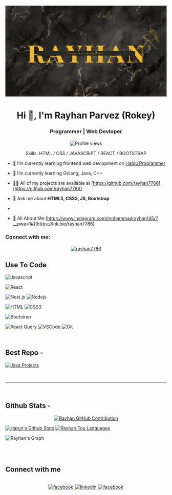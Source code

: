 ![my profile rayhan7786](https://github.com/rayhan7786/rayhan7786/blob/main/Green%20Full%20Photo%20Forest%20Desktop%20Wallpaper.jpg)

<h1 align="center">Hi 👋, I'm Rayhan Parvez (Rokey)</h1>
<h3 align="center">Programmer | Web Devloper </h3>
<h4 align="center"></h4>

<div align="center">

![Profile views](https://komarev.com/ghpvc/?username=rayhan7786&color=red)

Skills: HTML / CSS / JAVASCRIPT / REACT /  BOOTSTRAP

</div>

- 🔭 I’m currently learning frontend web devlopment on [Hablu Programmer](https://www.hablu-programmer.com/)

- 🌱 I’m currently learning Golang, Java, C++

- 👨‍💻 All of my projects are available at [https://github.com/rayhan7786](https://github.com/rayhan7786)



- 💬 Ask me about **HTML5, CSS3, JS, Bootstrap**

-

- 📄 All About Me:[https://www.instagram.com/mohammadrayhan145/?__pwa=1#](https://lnk.bio/rayhan7786)

<h3 align="left">Connect with me:</h3>

<p align="center">
<a href="https://www.facebook.com/mohammadrayhan145" target="blank"><img align="center" src="https://raw.githubusercontent.com/rahuldkjain/github-profile-readme-generator/master/src/images/icons/Social/facebook.svg" alt="rayhan7786" height="30" width="40" /></a>

## Use To Code

![Javascript](https://img.shields.io/badge/Javascript-F0DB4F?style=for-the-badge&labelColor=black&logo=javascript&logoColor=F0DB4F)

![React](https://img.shields.io/badge/-React-61DBFB?style=for-the-badge&labelColor=black&logo=react&logoColor=61DBFB)

![Next.js](https://img.shields.io/badge/next.js-000000?style=for-the-badge&logo=nextdotjs&logoColor=white)
![Nodejs](https://img.shields.io/badge/Nodejs-3C873A?style=for-the-badge&labelColor=black&logo=node.js&logoColor=3C873A)


![HTML](https://img.shields.io/badge/HTML5-E34F26?style=for-the-badge&logo=html5&logoColor=white)
![CSS3](https://img.shields.io/badge/CSS3-1572B6?style=for-the-badge&logo=css3&logoColor=white)


![Bootstrap](https://img.shields.io/badge/Bootstrap-563D7C?style=for-the-badge&logo=bootstrap&logoColor=white)



![React Query](https://img.shields.io/badge/-React_Query-FF4154?style=for-the-badge&logo=react%20query&logoColor=white)
![VSCode](https://img.shields.io/badge/Visual_Studio-0078d7?style=for-the-badge&logo=visual%20studio&logoColor=white)
![Git](https://img.shields.io/badge/Git-F05032?style=for-the-badge&logo=git&logoColor=white)

<br/>

## Best Repo -

[![Java Projects](https://github-readme-stats.vercel.app/api/pin/?username=rayhan7786&repo=Java-Project&border_color=7F3FBF&bg_color=0D1117&title_color=C9D1D9&text_color=8B949E&icon_color=7F3FBF)](https://github.com/rayhan7786/Java-Project)


<br/>
<hr/>
<br/>

## Github Stats -

<p align="center">
  <a href="https://github.com/rayhan7786">
    <img src="https://github-profile-summary-cards.vercel.app/api/cards/profile-details?username=rayhan7786&theme=radical" alt="Rayhan GitHub Contribution"/>
  </a>
</p>

<a> 
    <a href="https://github.com/rayhan7786"><img alt="Harun's Github Stats" src="https://denvercoder1-github-readme-stats.vercel.app/api?username=rayhan7786&show_icons=true&count_private=true&theme=react&border_color=7F3FBF&bg_color=0D1117&title_color=F85D7F&icon_color=F8D866" height="192px" width="49.5%"/></a>
  <a href="https://github.com/rayhan7786"><img alt="Rayhan Top Languages" src="https://denvercoder1-github-readme-stats.vercel.app/api/top-langs/?username=rayhan7786&langs_count=8&layout=compact&theme=react&border_color=7F3FBF&bg_color=0D1117&title_color=F85D7F&icon_color=F8D866" height="192px" width="49.5%"/></a>
  <br/>
</a>

![Rayhan's Graph](https://github-readme-activity-graph.vercel.app/graph?username=rayhan7786&custom_title=Rayhan,s%20GitHub%20Activity%20Graph&bg_color=0D1117&color=7F3FBF&line=7F3FBF&point=7F3FBF&area_color=FFFFFF&title_color=FFFFFF&area=true)

<br/>

<br/>

## Connect with me

<div align="center">
<br/>
<a href="https://www.facebook.com/mohammadrayhan145" target="_blank">
 <img src=https://img.shields.io/badge/facebook-%232E87FB.svg?&style=for-the-badge&logo=facebook&logoColor=white alt=facebook style="margin-bottom: 5px; margin-right: 2px;" />
</a>
<a href="https://www.linkedin.com/in/rayhan7786/" target="_blank">
<img src=https://img.shields.io/badge/linkedin-%231E77B5.svg?&style=for-the-badge&logo=linkedin&logoColor=white alt=linkedin style="margin-bottom: 5px; margin-right: 2px;" />
</a>
<a href="https://www.facebook.com/mohammadrayhan145" target="_blank">
<img src=https://img.shields.io/badge/facebook-%232E87FB.svg?&style=for-the-badge&logo=facebook&logoColor=white alt=facebook style="margin-bottom: 5px; margin-right: 2px;" />
</a>  
</div>
